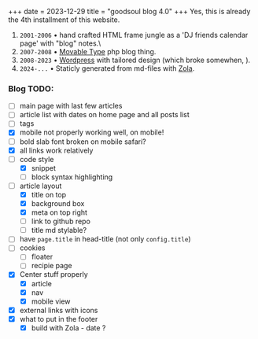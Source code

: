 +++
date = 2023-12-29
title = "goodsoul blog 4.0"
+++
Yes, this is already the 4th installment of this website.

1. `2001-2006` • hand crafted HTML frame jungle as a 'DJ friends calendar page' with "blog" notes.\
2. `2007-2008` • [Movable Type](https://movabletype.org) php blog thing.
3. `2008-2023` • [Wordpress](https://wordpress.org) with tailored design (which broke somewhen, ).
4. `2024-...` • Staticly generated from md-files with [Zola](https://getzola.org).


### Blog TODO:
- [ ] main page with last few articles
- [ ] article list with dates on home page and all posts list
- [ ] tags
- [x] mobile not properly working well, on mobile!
- [ ] bold slab font broken on mobile safari?
- [x] all links work relatively
- [ ] code style
    - [x] snippet
    - [ ] block syntax highlighting
- [ ] article layout
    - [x] title on top
    - [x] background box
    - [x] meta on top right
    - [ ] link to github repo
    - [ ] title md stylable?
- [ ] have `page.title` in head-title (not only `config.title`)
- [ ] cookies
  - [ ] floater
  - [ ] recipie page
- [x] Center stuff properly
    - [x] article
    - [x] nav
    - [x] mobile view
- [x] external links with icons
- [x] what to put in the footer
    - [x] build with Zola - date ?
